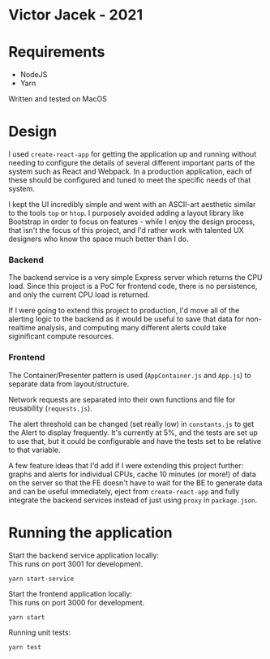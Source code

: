 # Victor Jacek - 2021

# Requirements

- NodeJS
- Yarn

Written and tested on MacOS

# Design
  
I used `create-react-app` for getting the application up and running without needing to configure the details of several different important parts of the system such as React and Webpack.  In a production application, each of these should be configured and tuned to meet the specific needs of that system.

I kept the UI incredibly simple and went with an ASCII-art aesthetic similar to the tools `top` or `htop`.  I purposely avoided adding a layout library like Bootstrap in order to focus on features - while I enjoy the design process, that isn't the focus of this project, and I'd rather work with talented UX designers who know the space much better than I do.

### Backend

The backend service is a very simple Express server which returns the CPU load.  Since this project is a PoC for frontend code, there is no persistence, and only the current CPU load is returned.

If I were going to extend this project to production, I'd move all of the alerting logic to the backend as it would be useful to save that data for non-realtime analysis, and computing many different alerts could take siginificant compute resources.

### Frontend   

The Container/Presenter pattern is used (`AppContainer.js` and `App.js`) to separate data from layout/structure.

Network requests are separated into their own functions and file for reusability (`requests.js`).

The alert threshold can be changed (set really low) in `constants.js` to get the Alert to display frequently.  It's currently at 5%, and the tests are set up to use that, but it could be configurable and have the tests set to be relative to that variable.

A few feature ideas that I'd add if I were extending this project further: graphs and alerts for individual CPUs, cache 10 minutes (or more!) of data on the server so that the FE doesn't have to wait for the BE to generate data and can be useful immediately, eject from `create-react-app` and fully integrate the backend services instead of just using `proxy` in `package.json`.

# Running the application

Start the backend service application locally:  
This runs on port 3001 for development.
```
yarn start-service
```

Start the frontend application locally:  
This runs on port 3000 for development.
```
yarn start
```

Running unit tests:
```
yarn test
```